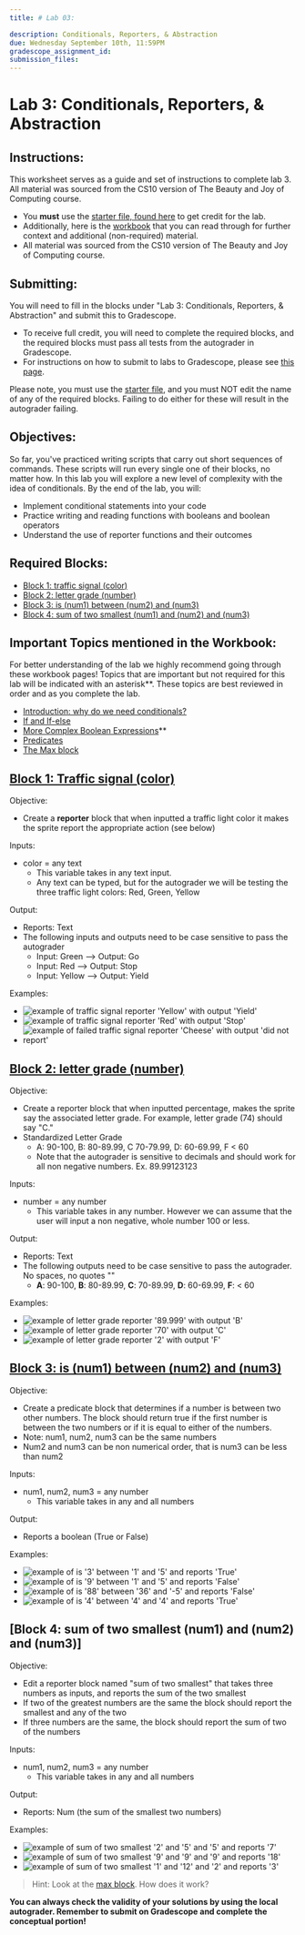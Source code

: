 ```yaml
---
title: # Lab 03: 

description: Conditionals, Reporters, & Abstraction
due: Wednesday September 10th, 11:59PM
gradescope_assignment_id: 
submission_files:
---
```


# Lab 3:  Conditionals, Reporters, & Abstraction

## Instructions: 
This worksheet serves as a guide and set of instructions to complete lab 3. All material was sourced from the CS10 version of The Beauty and Joy of Computing course.

- You **must** use the [starter file, found here](https://snap.berkeley.edu/snap/snap.html#open:https://cs10.org/bjc-r/prog/conditionals/lab3-starter-code-v2.xml) to get credit for the lab.
- Additionally, here is the [workbook](https://cs10.org/bjc-r/llab/html/topic.html?topic=berkeley_bjc%2Fintro_pair%2F2-conditionals-testing-su21.topic&course=cs10_fa21.html&novideo&noreading&noassignment) that you can read through for further context and additional (non-required) material.
- All material was sourced from the CS10 version of The Beauty and Joy of Computing course.

## Submitting: 

You will need to fill in the blocks under "Lab 3: Conditionals, Reporters, & Abstraction" and submit this to Gradescope. 
- To receive full credit, you will need to complete the required blocks, and the required blocks must pass all tests from the autograder in Gradescope. 
- For instructions on how to submit to labs to Gradescope, please see [this page](https://docs.google.com/document/d/1XAcZc9ypX07-bt0gK6uQ4P-06SrjPRsgiOjERIOlvYU/edit?usp=sharing).

Please note, you must use the [starter file](https://snap.berkeley.edu/snap/snap.html#open:https://cs10.org/bjc-r/prog/conditionals/lab3-starter-code-v2.xml), and you must NOT edit the name of any of the required blocks. Failing to do either for these will result in the autograder failing.

## Objectives:
So far, you've practiced writing scripts that carry out short sequences of commands. These scripts will run every single one of their blocks, no matter how. In this lab you will explore a new level of complexity with the idea of conditionals. By the end of the lab, you will:
- Implement conditional statements into your code
- Practice writing and reading functions with booleans and boolean operators
- Understand the use of reporter functions and their outcomes

## Required Blocks: 
- [Block 1: traffic signal (color)](#block-1-traffic-signal-color)
- [Block 2: letter grade (number)](#block-2-letter-grade-number)
- [Block 3: is (num1) between (num2) and (num3)](#block-3-is-num1-between-num2-and-num3)
- [Block 4: sum of two smallest (num1) and (num2) and (num3)](#block-4-sum-of-two-smallest-num1-and-num2-and-num3)

## Important Topics mentioned in the Workbook: 
For better understanding of the lab we highly recommend going through these workbook pages! Topics that are important but not required for this lab will be indicated with an asterisk**. These topics are best reviewed in order and as you complete the lab. 
- [Introduction: why do we need conditionals?](https://cs10.org/bjc-r/cur/programming/conditionals/conditionals-intro.html?1&1&1&2&2&2&3&3&3&4&4&topic=berkeley_bjc%2Fintro_pair%2F2-conditionals-testing-su21.topic&course=cs10_fa21.html&novideo&noreading&noassignment)
- [If and If-else](https://cs10.org/bjc-r/cur/programming/conditionals/if-and-if-else.html?1&1&1&2&2&2&3&3&3&4&4&topic=berkeley_bjc%2Fintro_pair%2F2-conditionals-testing-su21.topic&course=cs10_fa21.html&novideo&noreading&noassignment)
- [More Complex Boolean Expressions](https://cs10.org/bjc-r/cur/programming/conditionals/complex-booleans.html?1&1&1&1&2&2&2&3&3&3&4&4&topic=berkeley_bjc%2Fintro_pair%2F2-conditionals-testing-su21.topic&course=cs10_fa21.html&novideo&noreading&noassignment)**
- [Predicates](https://cs10.org/bjc-r/cur/programming/conditionals/predicates.html?1&1&1&1&2&2&2&2&3&3&3&4&4&topic=berkeley_bjc%2Fintro_pair%2F2-conditionals-testing-su21.topic&course=cs10_fa21.html&novideo&noreading&noassignment)
- [The Max block](https://cs10.org/bjc-r/cur/programming/functions/review-max-block.html?1&1&1&1&2&2&2&2&3&3&3&3&4&4&topic=berkeley_bjc%2Fintro_pair%2F2-conditionals-testing-su21.topic&course=cs10_fa21.html&novideo&noreading&noassignment)

## [Block 1: Traffic signal (color)](https://cs10.org/bjc-r/cur/programming/functions/reporters.html?1&1&1&2&2&2&3&3&4&topic=berkeley_bjc%2Fintro_pair%2F2-conditionals-testing-su21.topic&course=cs10_fa21.html&novideo&noreading&noassignment)
Objective:
- Create a **reporter** block that when inputted a traffic light color it makes the sprite report the appropriate action (see below)  

Inputs: 
- color = any text
    - This variable takes in any text input.
    - Any text can be typed, but for the autograder we will be testing the three traffic light colors: Red, Green, Yellow 

Output: 
- Reports: Text 
- The following inputs and outputs need to be case sensitive to pass the autograder 
    - Input: Green --> Output: Go
    - Input: Red --> Output: Stop
    - Input: Yellow --> Output: Yield

Examples:
- ![example of traffic signal reporter 'Yellow' with output 'Yield'](asssets/images/lab_images/lab3_b1_1.png)
- ![example of traffic signal reporter 'Red' with output 'Stop'](asssets/images/lab_images/lab3_b1_2.png)
- ![example of failed traffic signal reporter 'Cheese' with output 'did not report'](asssets/images/lab_images/lab3_b1_3.png)

## [Block 2: letter grade (number)](https://cs10.org/bjc-r/cur/programming/functions/reporters.html?1&1&1&2&2&2&3&3&4&topic=berkeley_bjc%2Fintro_pair%2F2-conditionals-testing-su21.topic&course=cs10_fa21.html&novideo&noreading&noassignment)
Objective:
- Create a reporter block that when inputted percentage, makes the sprite say the associated letter grade. For example, letter grade (74) should say "C."
- Standardized Letter Grade 
    - A: 90-100, B: 80-89.99, C 70-79.99, D: 60-69.99, F < 60 
    - Note that the autograder is sensitive to decimals and should work for all non negative numbers. Ex. 89.99123123

Inputs: 
- number = any number
    - This variable takes in any number. However we can assume that the user will input a non negative, whole number 100 or less. 



Output: 
- Reports: Text 
- The following outputs need to be case sensitive to pass the autograder. No spaces, no quotes ""
    - **A**: 90-100, **B**: 80-89.99, **C**: 70-89.99, **D**: 60-69.99, **F**: < 60

Examples:
- ![example of letter grade reporter '89.999' with output 'B'](asssets/images/lab_images/lab3_b2_1.png)
- ![example of letter grade reporter '70' with output 'C'](asssets/images/lab_images/lab3_b2_2.png)
- ![example of letter grade reporter '2' with output 'F'](asssets/images/lab_images/lab3_b2_3.png)

## [Block 3: is (num1) between (num2) and (num3)](https://cs10.org/bjc-r/cur/programming/functions/predicates/predicates-make-a-between-block.html?1&1&1&2&2&2&3&3&3&4&topic=berkeley_bjc%2Fintro_pair%2F2-conditionals-testing-su21.topic&course=cs10_fa21.html&novideo&noreading&noassignment)
Objective:
- Create a predicate block that determines if a number is between two other numbers. The block should return true if the first number is between the two numbers or if it is equal to either of the numbers.
- Note: num1, num2, num3 can be the same numbers 
- Num2 and num3 can be non numerical order, that is num3 can be less than num2 

Inputs: 
- num1, num2, num3 = any number
    - This variable takes in any and all numbers

Output:
- Reports a boolean (True or False) 

Examples:
- ![example of is '3' between '1' and '5' and reports 'True'](asssets/images/lab_images/lab3_b3_1.png)
- ![example of is '9' between '1' and '5' and reports 'False'](asssets/images/lab_images/lab3_b3_2.png)
- ![example of is '88' between '36' and '-5' and reports 'False'](asssets/images/lab_images/lab3_b3_3.png)
- ![example of is '4' between '4' and '4' and reports 'True'](asssets/images/lab_images/lab3_b3_4.png)

## [Block 4: sum of two smallest (num1) and (num2) and (num3)]
Objective:
- Edit a reporter block named "sum of two smallest" that takes three numbers as inputs, and reports the sum of the two smallest
- If two of the greatest numbers are the same the block should report the smallest and any of the two
- If three numbers are the same, the block should report the sum of two of the numbers

Inputs: 
- num1, num2, num3 = any number
    - This variable takes in any and all numbers

Output:
- Reports: Num (the sum of the smallest two numbers) 

Examples:
- ![example of sum of two smallest '2' and '5' and '5' and reports '7'](asssets/images/lab_images/lab3_b4_1.png)
- ![example of sum of two smallest '9' and '9' and '9' and reports '18'](asssets/images/lab_images/lab3_b4_2.png)
- ![example of sum of two smallest '1' and '12' and '2' and reports '3'](asssets/images/lab_images/lab3_b4_1.png)

> Hint: Look at the [max block](https://cs10.org/bjc-r/cur/programming/functions/review-max-block.html?1&1&1&2&2&2&3&3&3&4&4&topic=berkeley_bjc%2Fintro_pair%2F2-conditionals-testing-su21.topic&course=cs10_fa21.html&novideo&noreading&noassignment). How does it work? 

**You can always check the validity of your solutions by using the local autograder. Remember to submit on Gradescope and complete the conceptual portion!** 
